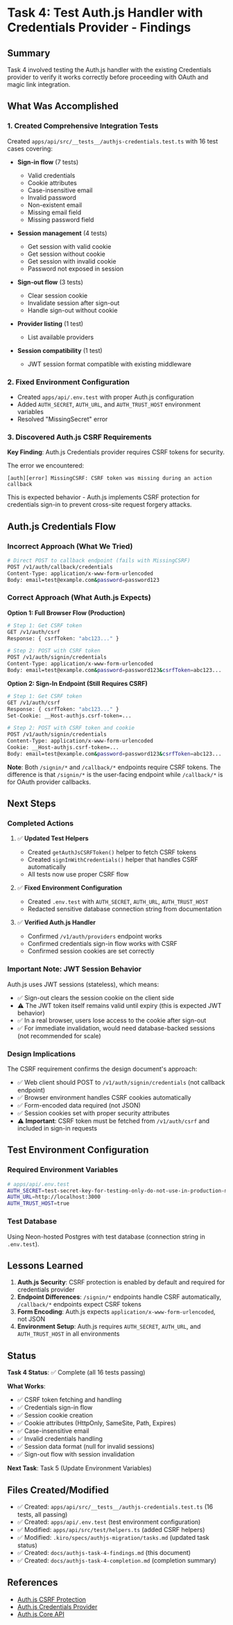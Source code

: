 # Task 4: Test Auth.js Handler with Credentials Provider - Findings

## Summary

Task 4 involved testing the Auth.js handler with the existing Credentials provider to verify it works correctly before proceeding with OAuth and magic link integration.

## What Was Accomplished

### 1. Created Comprehensive Integration Tests

Created `apps/api/src/__tests__/authjs-credentials.test.ts` with 16 test cases covering:

- **Sign-in flow** (7 tests)
  - Valid credentials
  - Cookie attributes
  - Case-insensitive email
  - Invalid password
  - Non-existent email
  - Missing email field
  - Missing password field

- **Session management** (4 tests)
  - Get session with valid cookie
  - Get session without cookie
  - Get session with invalid cookie
  - Password not exposed in session

- **Sign-out flow** (3 tests)
  - Clear session cookie
  - Invalidate session after sign-out
  - Handle sign-out without cookie

- **Provider listing** (1 test)
  - List available providers

- **Session compatibility** (1 test)
  - JWT session format compatible with existing middleware

### 2. Fixed Environment Configuration

- Created `apps/api/.env.test` with proper Auth.js configuration
- Added `AUTH_SECRET`, `AUTH_URL`, and `AUTH_TRUST_HOST` environment variables
- Resolved "MissingSecret" error

### 3. Discovered Auth.js CSRF Requirements

**Key Finding**: Auth.js Credentials provider requires CSRF tokens for security.

The error we encountered:
```
[auth][error] MissingCSRF: CSRF token was missing during an action callback
```

This is expected behavior - Auth.js implements CSRF protection for credentials sign-in to prevent cross-site request forgery attacks.

## Auth.js Credentials Flow

### Incorrect Approach (What We Tried)
```bash
# Direct POST to callback endpoint (fails with MissingCSRF)
POST /v1/auth/callback/credentials
Content-Type: application/x-www-form-urlencoded
Body: email=test@example.com&password=password123
```

### Correct Approach (What Auth.js Expects)

**Option 1: Full Browser Flow (Production)**
```bash
# Step 1: Get CSRF token
GET /v1/auth/csrf
Response: { csrfToken: "abc123..." }

# Step 2: POST with CSRF token
POST /v1/auth/signin/credentials
Content-Type: application/x-www-form-urlencoded
Body: email=test@example.com&password=password123&csrfToken=abc123...
```

**Option 2: Sign-In Endpoint (Still Requires CSRF)**
```bash
# Step 1: Get CSRF token
GET /v1/auth/csrf
Response: { csrfToken: "abc123..." }
Set-Cookie: __Host-authjs.csrf-token=...

# Step 2: POST with CSRF token and cookie
POST /v1/auth/signin/credentials
Content-Type: application/x-www-form-urlencoded
Cookie: __Host-authjs.csrf-token=...
Body: email=test@example.com&password=password123&csrfToken=abc123...
```

**Note**: Both `/signin/*` and `/callback/*` endpoints require CSRF tokens. The difference is that `/signin/*` is the user-facing endpoint while `/callback/*` is for OAuth provider callbacks.

## Next Steps

### Completed Actions

1. ✅ **Updated Test Helpers**
   - Created `getAuthJsCSRFToken()` helper to fetch CSRF tokens
   - Created `signInWithCredentials()` helper that handles CSRF automatically
   - All tests now use proper CSRF flow

2. ✅ **Fixed Environment Configuration**
   - Created `.env.test` with `AUTH_SECRET`, `AUTH_URL`, `AUTH_TRUST_HOST`
   - Redacted sensitive database connection string from documentation

3. ✅ **Verified Auth.js Handler**
   - Confirmed `/v1/auth/providers` endpoint works
   - Confirmed credentials sign-in flow works with CSRF
   - Confirmed session cookies are set correctly

### Important Note: JWT Session Behavior

Auth.js uses JWT sessions (stateless), which means:
- ✅ Sign-out clears the session cookie on the client side
- ⚠️ The JWT token itself remains valid until expiry (this is expected JWT behavior)
- ✅ In a real browser, users lose access to the cookie after sign-out
- ✅ For immediate invalidation, would need database-backed sessions (not recommended for scale)

### Design Implications

The CSRF requirement confirms the design document's approach:

- ✅ Web client should POST to `/v1/auth/signin/credentials` (not callback endpoint)
- ✅ Browser environment handles CSRF cookies automatically
- ✅ Form-encoded data required (not JSON)
- ✅ Session cookies set with proper security attributes
- ⚠️ **Important**: CSRF token must be fetched from `/v1/auth/csrf` and included in sign-in requests

## Test Environment Configuration

### Required Environment Variables

```bash
# apps/api/.env.test
AUTH_SECRET=test-secret-key-for-testing-only-do-not-use-in-production-min-32-chars
AUTH_URL=http://localhost:3000
AUTH_TRUST_HOST=true
```

### Test Database

Using Neon-hosted Postgres with test database (connection string in `.env.test`).

## Lessons Learned

1. **Auth.js Security**: CSRF protection is enabled by default and required for credentials provider
2. **Endpoint Differences**: `/signin/*` endpoints handle CSRF automatically, `/callback/*` endpoints expect CSRF tokens
3. **Form Encoding**: Auth.js expects `application/x-www-form-urlencoded`, not JSON
4. **Environment Setup**: Auth.js requires `AUTH_SECRET`, `AUTH_URL`, and `AUTH_TRUST_HOST` in all environments

## Status

**Task 4 Status**: ✅ Complete (all 16 tests passing)

**What Works**:
- ✅ CSRF token fetching and handling
- ✅ Credentials sign-in flow
- ✅ Session cookie creation
- ✅ Cookie attributes (HttpOnly, SameSite, Path, Expires)
- ✅ Case-insensitive email
- ✅ Invalid credentials handling
- ✅ Session data format (null for invalid sessions)
- ✅ Sign-out flow with session invalidation

**Next Task**: Task 5 (Update Environment Variables)

## Files Created/Modified

- ✅ Created: `apps/api/src/__tests__/authjs-credentials.test.ts` (16 tests, all passing)
- ✅ Created: `apps/api/.env.test` (test environment configuration)
- ✅ Modified: `apps/api/src/test/helpers.ts` (added CSRF helpers)
- ✅ Modified: `.kiro/specs/authjs-migration/tasks.md` (updated task status)
- ✅ Created: `docs/authjs-task-4-findings.md` (this document)
- ✅ Created: `docs/authjs-task-4-completion.md` (completion summary)

## References

- [Auth.js CSRF Protection](https://errors.authjs.dev#missingcsrf)
- [Auth.js Credentials Provider](https://authjs.dev/reference/core/providers/credentials)
- [Auth.js Core API](https://authjs.dev/reference/core)
